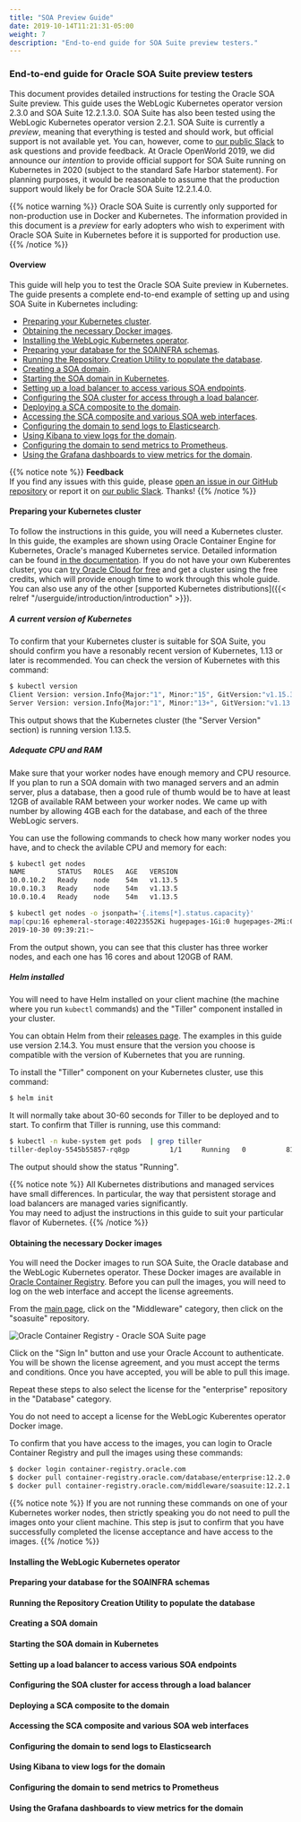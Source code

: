 ```yaml
---
title: "SOA Preview Guide"
date: 2019-10-14T11:21:31-05:00
weight: 7
description: "End-to-end guide for SOA Suite preview testers."
---
```


### End-to-end guide for Oracle SOA Suite preview testers

This document provides detailed instructions for testing the Oracle SOA Suite preview. 
This guide uses the WebLogic Kubernetes operator version 2.3.0 and SOA Suite 12.2.1.3.0.
SOA Suite has also been tested using the WebLogic Kubernetes operator version 2.2.1.
SOA Suite is currently a *preview*, meaning that everything is tested and should work,
but official support is not available yet. 
You can, however, come to [our public Slack](https://weblogic-slack-inviter.herokuapp.com/) to ask questions
and provide feedback.
At Oracle OpenWorld 2019, we did announce our *intention* to provide official
support for SOA Suite running on Kubernetes in 2020 (subject to the standard Safe Harbor statement).
For planning purposes, it would be reasonable to assume that the production support would
likely be for Oracle SOA Suite 12.2.1.4.0.

{{% notice warning %}}
Oracle SOA Suite is currently only supported for non-production use in Docker and Kubernetes.  The information provided
in this document is a *preview* for early adopters who wish to experiment with Oracle SOA Suite in Kubernetes before
it is supported for production use.
{{% /notice %}}

#### Overview

This guide will help you to test the Oracle SOA Suite preview in Kubernetes.  The guide presents
a complete end-to-end example of setting up and using SOA Suite in Kubernetes including:

* [Preparing your Kubernetes cluster](#preparing-your-kubernetes-cluster).
* [Obtaining the necessary Docker images](#obtaining-the-necessary-docker-images).
* [Installing the WebLogic Kubernetes operator](#installing-the-weblogic-kubernetes-operator).
* [Preparing your database for the SOAINFRA schemas](#preparing-your-database-for-the-soainfra-schemas).
* [Running the Repository Creation Utility to populate the database](#running-the-repository-creation-utility-to-populate-the-database).
* [Creating a SOA domain](#creating-a-soa-domain).
* [Starting the SOA domain in Kubernetes](#starting-the-soa-domain-in-kubernetes).
* [Setting up a load balancer to access various SOA endpoints](#setting-up-a-load-balancer-to-access-various-soa-endpoints).
* [Configuring the SOA cluster for access through a load balancer](#configuring-the-soa-cluster-for-access-through-a-load-balancer).
* [Deploying a SCA composite to the domain](#deploying-a-sca-composite-to-the-domain).
* [Accessing the SCA composite and various SOA web interfaces](#accessing-the-sca-composite-and-various-soa-web-interfaces). 
* [Configuring the domain to send logs to Elasticsearch](#configuring-the-domain-to-send-logs-to-elasticsearch).
* [Using Kibana to view logs for the domain](#using-kibana-to-view-logs-for-the-domain).
* [Configuring the domain to send metrics to Prometheus](#configuring-the-domain-to-send-metrics-to-prometheus).
* [Using the Grafana dashboards to view metrics for the domain](#using-the-grafana-dashboards-to-view-metrics-for-the-domain).

{{% notice note %}}
**Feedback**  
If you find any issues with this guide, please [open an issue in our GitHub repository](https://github.com/oracle/weblogic-kubernetes-operator/issues/new)
or report it on [our public Slack](https://weblogic-slack-inviter.herokuapp.com/).  Thanks!
{{% /notice %}}

#### Preparing your Kubernetes cluster

To follow the instructions in this guide, you will need a Kubernetes cluster.
In this guide, the examples are shown using Oracle Container Engine for Kubernetes,
Oracle's managed Kubernetes service.  Detailed information can be found
[in the documentation](https://docs.cloud.oracle.com/iaas/Content/ContEng/Concepts/contengoverview.htm).
If you do not have your own Kuberentes cluster, you can [try Oracle Cloud for free](https://www.oracle.com/cloud/free/)
and get a cluster using the free credits, which will provide enough time to work through this 
whole guide. You can also use any of the other [supported Kubernetes distributions]({{< relref "/userguide/introduction/introduction" >}}).

##### A current version of Kubernetes 

To confirm that your Kubernetes cluster is suitable for SOA Suite, you should confirm
you have a resonably recent version of Kubernetes, 1.13 or later is recommended.
You can check the version of Kubernetes with this command:

```bash
$ kubectl version
Client Version: version.Info{Major:"1", Minor:"15", GitVersion:"v1.15.3", GitCommit:"2d3c76f9091b6bec110a5e63777c332469e0cba2", GitTreeState:"clean", BuildDate:"2019-08-19T11:13:54Z", GoVersion:"go1.12.9", Compiler:"gc", Platform:"linux/amd64"}
Server Version: version.Info{Major:"1", Minor:"13+", GitVersion:"v1.13.5-6+d6ea2e3ed7815b", GitCommit:"d6ea2e3ed7815b9b53d854038041f43b0a98555e", GitTreeState:"clean", BuildDate:"2019-09-19T23:10:35Z", GoVersion:"go1.11.5", Compiler:"gc", Platform:"linux/amd64"}
```
This output shows that the Kubernetes cluster (the "Server Version" section) is running version 1.13.5.

##### Adequate CPU and RAM 

Make sure that your worker nodes have enough memory and CPU resource.  If you plan to run a SOA
domain with two managed servers and an admin server, plus a database, then a good
rule of thumb would be to have at least 12GB of available RAM between your worker nodes.
We came up with number by allowing 4GB each for the database, and each of the three 
WebLogic servers.

You can use the following commands to check how many worker nodes you have, and to check
the avilable CPU and memory for each:

```bash
$ kubectl get nodes
NAME        STATUS   ROLES   AGE   VERSION
10.0.10.2   Ready    node    54m   v1.13.5
10.0.10.3   Ready    node    54m   v1.13.5
10.0.10.4   Ready    node    54m   v1.13.5

$ kubectl get nodes -o jsonpath='{.items[*].status.capacity}' 
map[cpu:16 ephemeral-storage:40223552Ki hugepages-1Gi:0 hugepages-2Mi:0 memory:123485928Ki pods:110] map[cpu:16 ephemeral-storage:40223552Ki hugepages-1Gi:0 hugepages-2Mi:0 memory:123485928Ki pods:110] map[cpu:16 ephemeral-storage:40223552Ki hugepages-1Gi:0 hugepages-2Mi:0 memory:123485928Ki pods:110]
2019-10-30 09:39:21:~ 
```
From the output shown, you can see that this cluster has three worker nodes, and each one has 16 cores and about 120GB of RAM.

##### Helm installed

You will need to have Helm installed on your client machine (the machine where you run `kubectl` commands) and the "Tiller"
component installed in your cluster.

You can obtain Helm from their [releases page](https://github.com/helm/helm/releases/tag/v2.14.3). 
The examples in this guide use version 2.14.3.  You must ensure that the version you choose is
compatible with the version of Kubernetes that you are running. 

To install the "Tiller" component on your Kubernetes cluster, use this command:

```bash
$ helm init
```

It will normally take about 30-60 seconds for Tiller to be deployed and to start. 
To confirm that Tiller is running, use this command: 

```bash
$ kubectl -n kube-system get pods  | grep tiller
tiller-deploy-5545b55857-rq8gp          1/1     Running   0          81m
```
The output should show the status "Running".


{{% notice note %}}
All Kubernetes distributions and managed services have small differences.  In particular,
the way that persistent storage and load balancers are managed varies significantly.  
You may need to adjust the instructions in this guide to suit your particular flavor of Kubernetes.
{{% /notice %}}


#### Obtaining the necessary Docker images

You will need the Docker images to run SOA Suite, the Oracle database
and the WebLogic Kubernetes operator. These Docker images are
available in [Oracle Container Registry](https://container-registry.oracle.com).
Before you can pull the images, you will need to log on the 
web interface and accept the license agreements.

From the [main page](https://container-registry.oracle.com), click on the
"Middleware" category, then click on the "soasuite" repository.

![Oracle Container Registry - Oracle SOA Suite page](/weblogic-kubernetes-operator/images/ocr-sign-in-page.png)

Click on the "Sign In" button and use your Oracle Account to authenticate.
You will be shown the license agreement, and you must accept the terms
and conditions.  Once you have accepted, you will be able to pull this 
image.

Repeat these steps to also select the license for the "enterprise"
repository in the "Database" category.

You do not need to accept a license for the WebLogic Kuberentes operator
Docker image.

To confirm that you have access to the images, you can login to Oracle
Container Registry and pull the images using these commands:

```bash
$ docker login container-registry.oracle.com
$ docker pull container-registry.oracle.com/database/enterprise:12.2.0.1
$ docker pull container-registry.oracle.com/middleware/soasuite:12.2.1.3
```

{{% notice note %}}
If you are not running these commands on one of your Kubernetes worker nodes,
then strictly speaking you do not need to pull the images onto your 
client machine.  This step is jsut to confirm that you have successfully
completed the license acceptance and have access to the images.
{{% /notice %}}


#### Installing the WebLogic Kubernetes operator


#### Preparing your database for the SOAINFRA schemas


#### Running the Repository Creation Utility to populate the database


#### Creating a SOA domain


#### Starting the SOA domain in Kubernetes


#### Setting up a load balancer to access various SOA endpoints


#### Configuring the SOA cluster for access through a load balancer


#### Deploying a SCA composite to the domain


#### Accessing the SCA composite and various SOA web interfaces


#### Configuring the domain to send logs to Elasticsearch


#### Using Kibana to view logs for the domain


#### Configuring the domain to send metrics to Prometheus


#### Using the Grafana dashboards to view metrics for the domain


